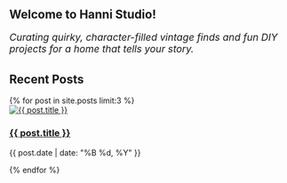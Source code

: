 ## Welcome to Hanni Studio!

<p style="font-size: 1.1rem; max-width: 700px; margin-bottom: 2rem;">
  <em>Curating quirky, character-filled vintage finds and fun DIY projects for a home that tells your story.</em>
</p>

## Recent Posts

<div class="post-grid">
  {% for post in site.posts limit:3 %}
    <div class="post-card">
      <div class="img-wrapper">
        <a href="{{ post.url }}">
          <img 
            src="{{ post.featured_image | default: '/assets/images/fallback.jpg' }}" 
            onerror="this.onerror=null;this.src='/assets/images/fallback.jpg';" 
            alt="{{ post.title }}" 
            loading="lazy">
        </a>
      </div>
      <h3><a href="{{ post.url }}">{{ post.title }}</a></h3>
      <p class="post-date">{{ post.date | date: "%B %d, %Y" }}</p>
    </div>
  {% endfor %}
</div>
